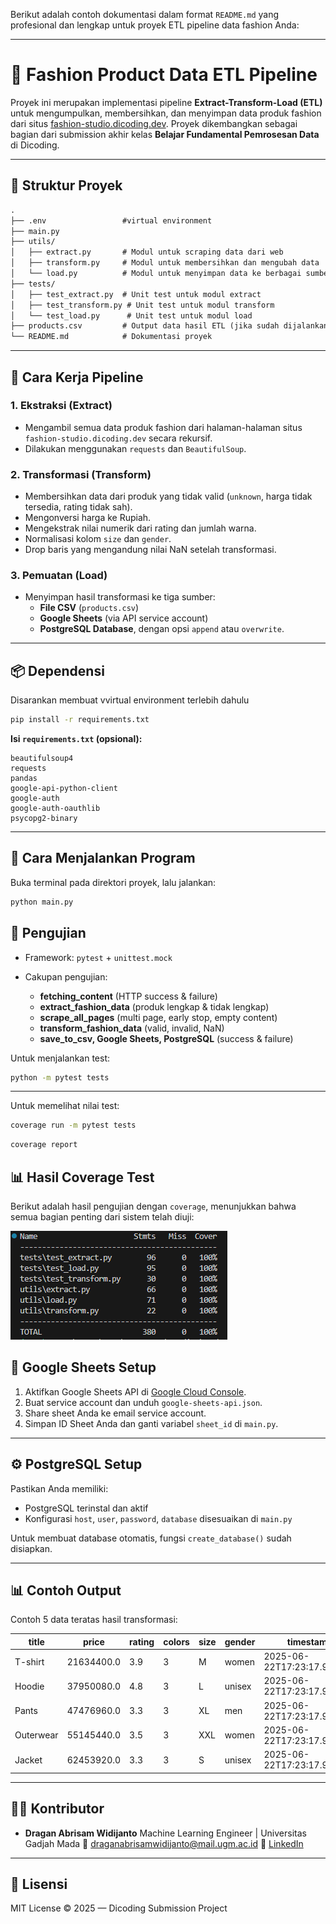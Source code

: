Berikut adalah contoh dokumentasi dalam format `README.md` yang profesional dan lengkap untuk proyek ETL pipeline data fashion Anda:

---


# 🧵 Fashion Product Data ETL Pipeline

Proyek ini merupakan implementasi pipeline **Extract-Transform-Load (ETL)** untuk mengumpulkan, membersihkan, dan menyimpan data produk fashion dari situs [fashion-studio.dicoding.dev](https://fashion-studio.dicoding.dev/). Proyek dikembangkan sebagai bagian dari submission akhir kelas **Belajar Fundamental Pemrosesan Data** di Dicoding.

---

## 🧱 Struktur Proyek
```markdown
.
├── .env                 #virtual environment
├── main.py
├── utils/
│   ├── extract.py       # Modul untuk scraping data dari web
│   ├── transform.py     # Modul untuk membersihkan dan mengubah data
│   └── load.py          # Modul untuk menyimpan data ke berbagai sumber
├── tests/
│   ├── test_extract.py  # Unit test untuk modul extract
│   ├── test_transform.py # Unit test untuk modul transform
│   └── test_load.py      # Unit test untuk modul load
├── products.csv         # Output data hasil ETL (jika sudah dijalankan)
└── README.md            # Dokumentasi proyek

````

---

## 🚀 Cara Kerja Pipeline

### 1. **Ekstraksi (Extract)**
- Mengambil semua data produk fashion dari halaman-halaman situs `fashion-studio.dicoding.dev` secara rekursif.
- Dilakukan menggunakan `requests` dan `BeautifulSoup`.

### 2. **Transformasi (Transform)**
- Membersihkan data dari produk yang tidak valid (`unknown`, harga tidak tersedia, rating tidak sah).
- Mengonversi harga ke Rupiah.
- Mengekstrak nilai numerik dari rating dan jumlah warna.
- Normalisasi kolom `size` dan `gender`.
- Drop baris yang mengandung nilai NaN setelah transformasi.

### 3. **Pemuatan (Load)**
- Menyimpan hasil transformasi ke tiga sumber:
  - **File CSV** (`products.csv`)
  - **Google Sheets** (via API service account)
  - **PostgreSQL Database**, dengan opsi `append` atau `overwrite`.

---

## 📦 Dependensi
Disarankan membuat vvirtual environment terlebih dahulu

```bash
pip install -r requirements.txt
````

**Isi `requirements.txt` (opsional):**

```
beautifulsoup4
requests
pandas
google-api-python-client
google-auth
google-auth-oauthlib
psycopg2-binary
```

---

## 🚀 Cara Menjalankan Program

Buka terminal pada direktori proyek, lalu jalankan:
```bash
python main.py
```

## 🧪 Pengujian

* Framework: `pytest` + `unittest.mock`
* Cakupan pengujian:

  * **fetching\_content** (HTTP success & failure)
  * **extract\_fashion\_data** (produk lengkap & tidak lengkap)
  * **scrape\_all\_pages** (multi page, early stop, empty content)
  * **transform\_fashion\_data** (valid, invalid, NaN)
  * **save\_to\_csv, Google Sheets, PostgreSQL** (success & failure)

Untuk menjalankan test:

```bash
python -m pytest tests
```

---

Untuk memelihat nilai test:

```bash
coverage run -m pytest tests
```
```bash
coverage report
```

## 📊 Hasil Coverage Test

Berikut adalah hasil pengujian dengan `coverage`, menunjukkan bahwa semua bagian penting dari sistem telah diuji:

![Test Coverage Report](testcasecoverage.png)

## 🔐 Google Sheets Setup

1. Aktifkan Google Sheets API di [Google Cloud Console](https://console.cloud.google.com/).
2. Buat service account dan unduh `google-sheets-api.json`.
3. Share sheet Anda ke email service account.
4. Simpan ID Sheet Anda dan ganti variabel `sheet_id` di `main.py`.

---

## ⚙️ PostgreSQL Setup

Pastikan Anda memiliki:

* PostgreSQL terinstal dan aktif
* Konfigurasi `host`, `user`, `password`, `database` disesuaikan di `main.py`

Untuk membuat database otomatis, fungsi `create_database()` sudah disiapkan.

---

## 📊 Contoh Output

Contoh 5 data teratas hasil transformasi:

| title      | price     | rating | colors | size | gender | timestamp                     |
| ---------- | --------- | ------ | ------ | ---- | ------ | ----------------------------- |
| T-shirt    | 21634400.0| 3.9    | 3      | M    | women  | 2025-06-22T17:23:17.910986    |
| Hoodie     | 37950080.0| 4.8    | 3      | L    | unisex | 2025-06-22T17:23:17.910986    |
| Pants      | 47476960.0| 3.3    | 3      | XL   | men    | 2025-06-22T17:23:17.910986    |
| Outerwear  | 55145440.0| 3.5    | 3      | XXL  | women  | 2025-06-22T17:23:17.910986    |
| Jacket     | 62453920.0| 3.3    | 3      | S    | unisex | 2025-06-22T17:23:17.911984    |

---

## 👨‍💻 Kontributor

* **Dragan Abrisam Widijanto**
  Machine Learning Engineer | Universitas Gadjah Mada
  📧 [draganabrisamwidijanto@mail.ugm.ac.id](mailto:draganabrisamwidijanto@mail.ugm.ac.id)
  🔗 [LinkedIn](https://linkedin.com/in/draganabrisamwidijanto/)

---

## 📝 Lisensi

MIT License © 2025 — Dicoding Submission Project

